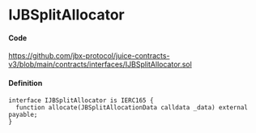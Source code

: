 # IJBSplitAllocator

#### Code

https://github.com/jbx-protocol/juice-contracts-v3/blob/main/contracts/interfaces/IJBSplitAllocator.sol

#### Definition

```
interface IJBSplitAllocator is IERC165 {
  function allocate(JBSplitAllocationData calldata _data) external payable;
}
```
